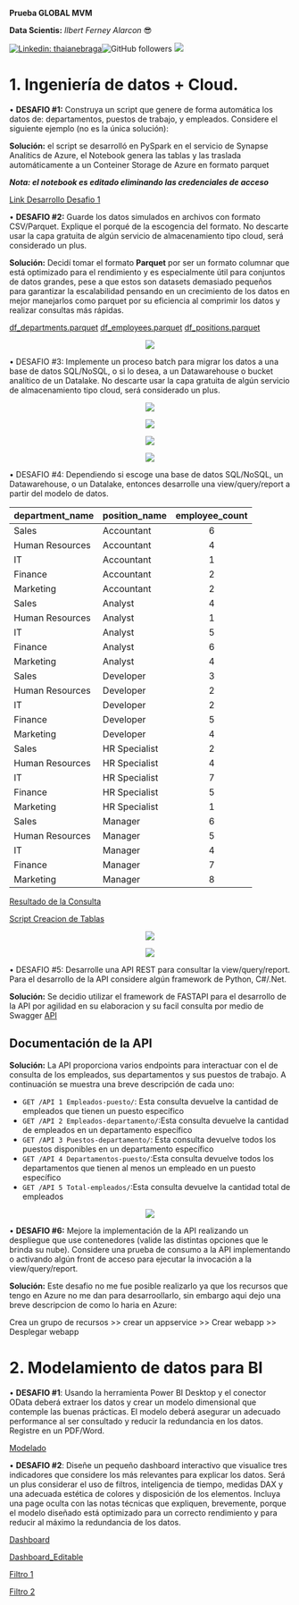 **Prueba GLOBAL MVM**<br>

**Data Scientis:**  _Ilbert Ferney Alarcon_ 😎<br>

  

[![Linkedin: thaianebraga](https://img.shields.io/badge/-ILBERT-blue?style=flat-square&logo=Linkedin&logoColor=white&link=https://www.linkedin.com/in/ilbert-ferney-alarcon-bothia/)](https://www.linkedin.com/in/anmol-p-singh/)![GitHub followers](https://img.shields.io/github/followers/AlarconIlbert?label=Follow&style=social) [![](https://img.shields.io/badge/gmail-ilbertalarcon1@gmail.com-red)](mailto:ilbert.alarcon@outlook.com)

# 1. Ingeniería de datos + Cloud.

• **DESAFIO #1:** Construya un script que genere de forma automática los datos de: departamentos, puestos de trabajo, y empleados. Considere el siguiente ejemplo (no es la única solución):

**Solución:** el script se desarrolló en PySpark en el servicio de Synapse Analitics de Azure, el Notebook genera las tablas y las traslada automáticamente a un Conteiner Storage de Azure en formato parquet

***Nota: el notebook es editado eliminando las credenciales de acceso***

  [Link Desarrollo Desafio 1](https://github.com/AlarconIlbert/GlobalMVM/blob/main/Desafio1.ipynb)

• **DESAFIO #2:** Guarde los datos simulados en archivos con formato CSV/Parquet. Explique el porqué de la escogencia del formato. No descarte usar la capa gratuita de algún servicio de almacenamiento tipo cloud, será considerado un plus.

**Solución:** Decidí tomar el formato **Parquet** por ser un formato columnar que está optimizado para el rendimiento y es especialmente útil para conjuntos de datos grandes, pese a que estos son datasets demasiado pequeños para garantizar la escalabilidad pensando en un crecimiento de los datos en mejor manejarlos como parquet por su eficiencia al comprimir los datos y realizar consultas más rápidas.

[df_departments.parquet](https://github.com/AlarconIlbert/GlobalMVM/blob/main/parquets/df_departments.parquet)
[df_employees.parquet](https://github.com/AlarconIlbert/GlobalMVM/blob/main/parquets/df_employees.parquet)
[df_positions.parquet](https://github.com/AlarconIlbert/GlobalMVM/blob/main/parquets/df_positions.parquet)


<p align="center">
  <img src="Source/Picture7.png">
</p>

• DESAFIO #3: Implemente un proceso batch para migrar los datos a una base de datos SQL/NoSQL, o si lo desea, a un Datawarehouse o bucket analítico de un Datalake. No descarte usar la capa gratuita de algún servicio de almacenamiento tipo cloud, será considerado un plus.

<p align="center">
  <img src="Source/Picture2.png">
</p>
  
<p align="center">
  <img src="Source/Picture3.png">
</p>

<p align="center">
  <img src="Source/Picture4.png">
</p>

<p align="center">
  <img src="Source/Picture5.png">
</p>

• DESAFIO #4: Dependiendo si escoge una base de datos SQL/NoSQL, un Datawarehouse, o un Datalake, entonces desarrolle una view/query/report a partir del modelo de datos.


| department_name | position_name | employee_count |
|:-----------------|---------------|:----------------:|
| Sales           | Accountant    | 6              |
| Human Resources | Accountant    | 4              |
| IT              | Accountant    | 1              |
| Finance         | Accountant    | 2              |
| Marketing       | Accountant    | 2              |
| Sales           | Analyst       | 4              |
| Human Resources | Analyst       | 1              |
| IT              | Analyst       | 5              |
| Finance         | Analyst       | 6              |
| Marketing       | Analyst       | 4              |
| Sales           | Developer     | 3              |
| Human Resources | Developer     | 2              |
| IT              | Developer     | 2              |
| Finance         | Developer     | 5              |
| Marketing       | Developer     | 4              |
| Sales           | HR Specialist | 2              |
| Human Resources | HR Specialist | 4              |
| IT              | HR Specialist | 7              |
| Finance         | HR Specialist | 5              |
| Marketing       | HR Specialist | 1              |
| Sales           | Manager       | 6              |
| Human Resources | Manager       | 5              |
| IT              | Manager       | 4              |
| Finance         | Manager       | 7              |
| Marketing       | Manager       | 8              |

  [Resultado de la Consulta](https://github.com/AlarconIlbert/GlobalMVM/blob/main/Consulta.xlsx)

  [Script Creacion de Tablas](https://github.com/AlarconIlbert/GlobalMVM/blob/main/Create_Tables.sql)

<p align="center">
  <img src="Source/Picture1.png">
</p>
<p align="center">
  <img src="Source/Picture6.png">
</p>

• DESAFIO #5: Desarrolle una API REST para consultar la view/query/report. Para el desarrollo de la API considere algún framework de Python, C#/.Net.

**Solución:** Se decidio utilizar el framework de FASTAPI para el desarrollo de la API por agilidad en su elaboracion y su facil consulta por medio de Swagger
 [API](https://github.com/AlarconIlbert/GlobalMVM/blob/main/main.py)

## Documentación de la API

**Solución:** La API proporciona varios endpoints para interactuar con el de consulta de los empleados, sus departamentos y sus puestos de trabajo. A continuación se muestra una breve descripción de cada uno:

- `GET /API 1 Empleados-puesto/`: Esta consulta devuelve la cantidad de empleados que tienen un puesto específico
- `GET /API 2 Empleados-departamento/`:Esta consulta devuelve la cantidad de empleados en un departamento específico
- `GET /API 3 Puestos-departamento/`: Esta consulta devuelve todos los puestos disponibles en un departamento específico
- `GET /API 4 Departamentos-puesto/`:Esta consulta devuelve todos los departamentos que tienen al menos un empleado en un puesto específico
- `GET /API 5 Total-empleados/`:Esta consulta devuelve la cantidad total de empleados

<p align="center">
  <img src="Source/Screenshot 2024-04-25 072418.png">
</p>

• **DESAFIO #6:** Mejore la implementación de la API realizando un despliegue que use contenedores (valide las distintas opciones que le brinda su nube). Considere una prueba de consumo a la API implementando o activando algún front de acceso para ejecutar la invocación a la view/query/report.

**Solución:** Este desafio no me fue posible realizarlo ya que los recursos que tengo en Azure no me dan para desarroollarlo, sin embargo aqui dejo una breve descripcion de como lo haria en Azure:

Crea un grupo de recursos >> crear un appservice >> Crear webapp >> Desplegar webapp 

# 2. Modelamiento de datos para BI

• **DESAFIO #1**: Usando la herramienta Power BI Desktop y el conector OData deberá extraer los datos y crear un modelo dimensional que contemple las buenas prácticas. El modelo deberá asegurar un adecuado performance al ser consultado y reducir la redundancia en los datos. Registre en un
PDF/Word.

  [Modelado](https://github.com/AlarconIlbert/GlobalMVM/blob/main/Desafio%202/Desafio%202-1.pdf)



• **DESAFIO #2**: Diseñe un pequeño dashboard interactivo que visualice tres indicadores que considere los más relevantes para explicar los datos. Será un plus considerar el uso de filtros, inteligencia de tiempo, medidas DAX y una adecuada estética de colores y disposición de los elementos. Incluya una page oculta con las notas técnicas que expliquen, brevemente, porque el modelo diseñado está optimizado para un correcto rendimiento y para reducir al máximo la redundancia de los datos.

  [Dashboard](https://github.com/AlarconIlbert/GlobalMVM/blob/main/Desafio%202/Dashboard_Filtro1.pdf)

  [Dashboard_Editable](https://github.com/AlarconIlbert/GlobalMVM/blob/main/Desafio%202/Desafio2-2.pbix)

  [Filtro 1](https://github.com/AlarconIlbert/GlobalMVM/blob/main/Desafio%202/Dashboard_Filtro1.pdf)
  
  [Filtro 2](https://github.com/AlarconIlbert/GlobalMVM/blob/main/Desafio%202/Dashboard_Filtro2.pdf)